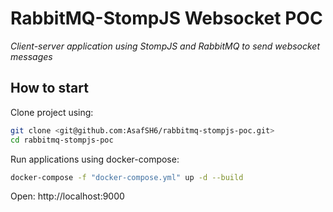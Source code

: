 # RabbitMQ-StompJS Websocket POC
_Client-server application using StompJS and RabbitMQ to send websocket messages_ 

## How to start

Clone project using:

```bash
git clone <git@github.com:AsafSH6/rabbitmq-stompjs-poc.git>
cd rabbitmq-stompjs-poc
```

Run applications using docker-compose:

```bash
docker-compose -f "docker-compose.yml" up -d --build
```

Open: http://localhost:9000